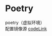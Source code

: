 # Poetry

poetry（虚拟环境）		
	配置镜像源 [codeLink](https://gist.github.com/zhappyhammer/4f27e6ab3aa5c74ba188d1e23ac51ad4)